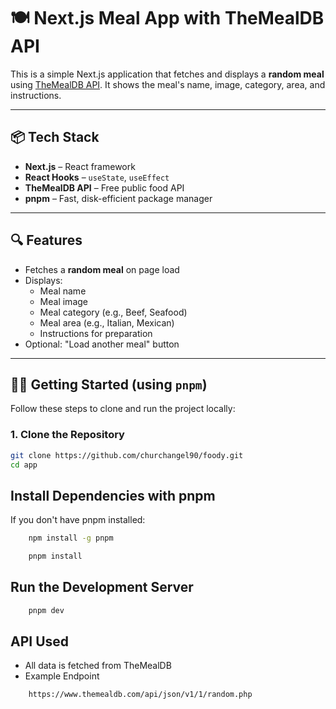 # 🍽️ Next.js Meal App with TheMealDB API

This is a simple Next.js application that fetches and displays a **random meal** using [TheMealDB API](https://www.themealdb.com/api.php). It shows the meal's name, image, category, area, and instructions.

---

## 📦 Tech Stack

- **Next.js** – React framework
- **React Hooks** – `useState`, `useEffect`
- **TheMealDB API** – Free public food API
- **pnpm** – Fast, disk-efficient package manager

---

## 🔍 Features

- Fetches a **random meal** on page load
- Displays:
  - Meal name
  - Meal image
  - Meal category (e.g., Beef, Seafood)
  - Meal area (e.g., Italian, Mexican)
  - Instructions for preparation
- Optional: "Load another meal" button

---

## 🧑‍💻 Getting Started (using `pnpm`)

Follow these steps to clone and run the project locally:

### 1. Clone the Repository

```bash
git clone https://github.com/churchangel90/foody.git
cd app

```

## Install Dependencies with pnpm

If you don't have pnpm installed:

```bash
    npm install -g pnpm
```

```bash
    pnpm install
```

## Run the Development Server

```bash
    pnpm dev
```


## API Used
- All data is fetched from TheMealDB
- Example Endpoint

```bash
    https://www.themealdb.com/api/json/v1/1/random.php
```